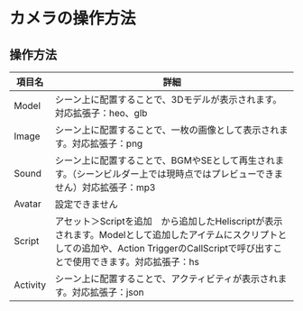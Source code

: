 # カメラの操作方法

## 操作方法


| 項目名 | 詳細 |
|----|----|
| Model | シーン上に配置することで、3Dモデルが表示されます。対応拡張子：heo、glb |
| Image | シーン上に配置することで、一枚の画像として表示されます。対応拡張子：png |
| Sound | シーン上に配置することで、BGMやSEとして再生されます。（シーンビルダー上では現時点ではプレビューできません）対応拡張子：mp3 |
| Avatar | 設定できません |
| Script | アセット＞Scriptを追加　から追加したHeliscriptが表示されます。Modelとして追加したアイテムにスクリプトとしての追加や、Action TriggerのCallScriptで呼び出すことで使用できます。対応拡張子：hs |
| Activity | シーン上に配置することで、アクティビティが表示されます。対応拡張子：json |
